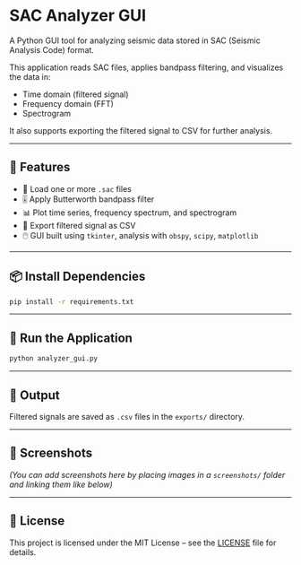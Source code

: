 # SAC Analyzer GUI

A Python GUI tool for analyzing seismic data stored in SAC (Seismic Analysis Code) format.

This application reads SAC files, applies bandpass filtering, and visualizes the data in:
- Time domain (filtered signal)
- Frequency domain (FFT)
- Spectrogram

It also supports exporting the filtered signal to CSV for further analysis.

---

## 🔧 Features

- 📂 Load one or more `.sac` files  
- 🎚️ Apply Butterworth bandpass filter  
- 📊 Plot time series, frequency spectrum, and spectrogram  
- 💾 Export filtered signal as CSV  
- 🖱️ GUI built using `tkinter`, analysis with `obspy`, `scipy`, `matplotlib`

---

## 📦 Install Dependencies

```bash
pip install -r requirements.txt
```

---

## 🚀 Run the Application

```bash
python analyzer_gui.py
```

---

## 📁 Output

Filtered signals are saved as `.csv` files in the `exports/` directory.

---

## 📸 Screenshots

*(You can add screenshots here by placing images in a `screenshots/` folder and linking them like below)*

---

## 📝 License

This project is licensed under the MIT License – see the [LICENSE](LICENSE) file for details.
